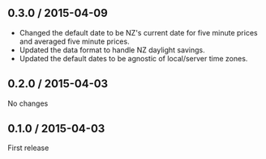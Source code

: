 0.3.0 / 2015-04-09
------
* Changed the default date to be NZ's current date for five minute prices and averaged five minute prices.
* Updated the data format to handle NZ daylight savings.
* Updated the default dates to be agnostic of local/server time zones.

0.2.0 / 2015-04-03
------
No changes

0.1.0 / 2015-04-03
------
First release